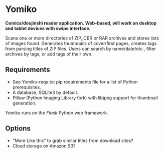 Yomiko
======

**Comics/doujinshi reader application. Web-based, will work on desktop and tablet devices with swipe interface.**

Scans one or more directories of ZIP, CBR or RAR archives and stores lists of images found. Generates thumbnails of cover/first pages, creates tags from parsing titles of ZIP files. Users can search by name/date/etc., filter archives by tags, or add tags of their own.

Requirements
------------

* See Yomiko-reqs.txt pip requirements file for a list of Python prerequisites.
* A database, SQLite3 by default.
* Pillow (Python Imaging Library fork) with libjpeg support for thumbnail generation.

Yomiko runs on the _Flask_ Python web framework.

Options
-------

* "More Like this" to grab similar titles from download sites?
* Cloud storage on Amazon S3?